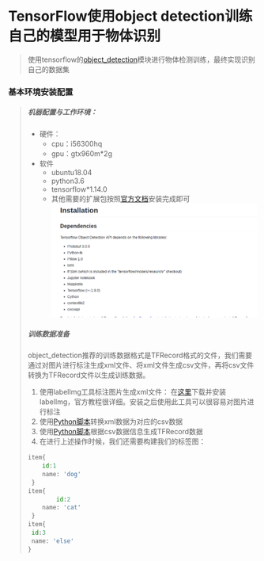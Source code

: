 # TensorFlow使用object detection训练自己的模型用于物体识别
> 使用tensorflow的[object_detection](https://blog.csdn.net/gbbb1234/article/details/78480896)模块进行物体检测训练，最终实现识别自己的数据集

### 基本环境安装配置
> ##### 机器配置与工作环境：
> * 硬件：
>   * cpu：i56300hq
>   * gpu：gtx960m\*2g
> * 软件
>   * ubuntu18.04
>   * python3.6
>   * tensorflow\*1.14.0
>   * 其他需要的扩展包按照[官方文档](https://github.com/tensorflow/models/blob/master/research/object_detection/g3doc/installation.md)安装完成即可
>   ![enter description here](./images/1543593508954.png)
> ##### 训练数据准备
> object_detection推荐的训练数据格式是TFRecord格式的文件，我们需要通过对图片进行标注生成xml文件、将xml文件生成csv文件，再将csv文件转换为TFRecord文件以生成训练数据。
> 1. 使用labelImg工具标注图片生成xml文件：
>  在[这里](https://github.com/tzutalin/labelImg)下载并安装labelImg，官方教程很详细。安装之后使用此工具可以很容易对图片进行标注
> 2. 使用[Python脚本](https://github.com/Reqin/data_tools)转换xml数据为对应的csv数据
> 3. 使用[Python脚本](https://github.com/Reqin/data_tools)根据csv数据信息生成TFRecord数据
> 4. 在进行上述操作时候，我们还需要构建我们的标签图：
>   ```Python
>  item{
>    	id:1
>    	name: 'dog'
>    }
>	item{
>   		id:2
>    	name: 'cat'
>    }
>	item{
>    id:3
>    name: 'else'
>	} 
>    ```









